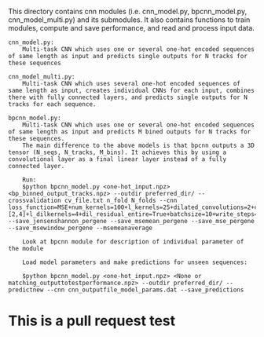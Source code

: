 This directory contains cnn modules (i.e. cnn_model.py, bpcnn_model.py, cnn_model_multi.py) and its submodules. It also contains functions to train modules, compute and save performance, and read and process input data. 

	cnn_model.py:
		Multi-task CNN which uses one or several one-hot encoded sequences of same length as input and predicts single outputs for N tracks for these sequences

	cnn_model_multi.py:
		Multi-task CNN which uses several one-hot encoded sequences of same length as input, creates individual CNNs for each input, combines there with fully connected layers, and predicts single outputs for N tracks for each sequence.

	bpcnn_model.py: 
		Multi-task CNN which uses one or several one-hot encoded sequences of same length as input and predicts M bined outputs for N tracks for these sequences.
		The main difference to the above models is that bpcnn outputs a 3D tensor (N_seqs, N_tracks, M_bins). It achieves this by using a convolutional layer as a final linear layer instead of a fully connected layer.
		
		Run:
		$python bpcnn_model.py <one-hot_input.npz> <bp_binned_output_tracks.npz> --outdir preferred_dir/ --crossvalidation cv_file.txt n_fold N_folds --cnn loss_function=MSE+num_kernels=100+l_kernels=25+dilated_convolutions=2+conv_increase=1.+dilations=[2,4]+l_dilkernels=4+dil_residual_entire=True+batchsize=10+write_steps=1+lr=0.001+restart=True+keepmodel=True --save_jensenshannon_pergene --save_msemean_pergene --save_mse_pergene --save_msewindow_pergene --msemeanaverage
		
		Look at bpcnn module for description of individual parameter of the module
		
		Load model parameters and make predictions for unseen sequences:
		
		$python bpcnn_model.py <one-hot_input.npz> <None or matching_outputtotestperformance.npz> --outdir preferred_dir/ --predictnew --cnn cnn_outputfile_model_params.dat --save_predictions

# This is a pull request test
